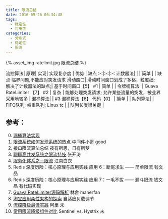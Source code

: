 ```yaml
---
title: 限流总结
date: 2016-09-26 06:34:48
tags:
  - 稳定性
  - 可用性  
categories: 
  - 分布式 
  - 稳定性  
  - 限流  
---
```


{% asset_img  ratelimit.jpg  限流总结 %}

流控算法| 原理| 实现| 实现复杂度 |  优势 | 缺点
:-:|:-:|:-:
计数器法| | | 简单 | |  缺点  临界问题,不能应对突发请求
滑动窗口|  滑动时间窗口划成了多格，粒度细; <br>解决了计数器法的缺点;| 基于时间窗口【5】 #1 | 简单  | | 
令牌桶算法| | Guava RateLimiter  【7】 #2 | 复杂 | 能够处理突发请求; 允许某些流量的突发，被业界采用地较多 |
漏桶算法| | #3 漏桶算法【6】 代码【0】 | 简单  | |
队列算法| | FIFO队列; 权重队列; Linux tc | | 队列长度很关键 |


## 参考：

0. [漏桶算法实现](https://github.com/www6v/jDemo/blob/master/src/main/java/middleware/rateLimiter/FunnelRateLimiter.java)
1. [限流系统如何发现系统的热点](https://yq.aliyun.com/articles/4225)  中间件小哥  good
2. 接口限流算法总结 夜有所思，日有所梦
3. [聊聊高并发系统之限流特技](https://www.iteye.com/blog/jinnianshilongnian-2305117)  张开涛
4. [服务化体系之－限流](http://calvin1978.blogcn.com/articles/ratelimiter.html)  江南白衣
5. Redis 深度历险：核心原理与应用实践 应用 6：断尾求生 —— 简单限流 钱文品
6. Redis 深度历险：核心原理与应用实践 应用 7：一毛不拔 —— 漏斗限流 钱文品  有代码实现
7. [Guava RateLimiter源码解析](https://segmentfault.com/a/1190000012875897)  林舍  manerfan
8. [淘宝应用柔性架构的探索](https://mp.weixin.qq.com/s/RM3ffBCJqoQ2JMPKHgmv0Q) 自适应负载调节
9. [流控降级最佳实践](https://github.com/www6v/StabilityGuide/blob/master/docs/prevention/resilience/%E6%B5%81%E6%8E%A7%E9%99%8D%E7%BA%A7%E6%9C%80%E4%BD%B3%E5%AE%9E%E8%B7%B5.md)  阿里 未
10. [常用限流降级组件对比](https://github.com/alibaba/Sentinel/wiki/%E5%B8%B8%E7%94%A8%E9%99%90%E6%B5%81%E9%99%8D%E7%BA%A7%E7%BB%84%E4%BB%B6%E5%AF%B9%E6%AF%94) Sentinel vs. Hystrix  未 

